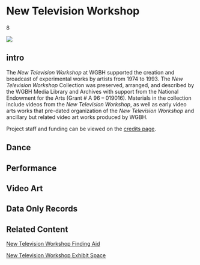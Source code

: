 # New Television Workshop

8

![](https://s3.amazonaws.com/openvault.wgbh.org/special_collections/ntw/ntw.png)

## intro

The *New Television Workshop* at WGBH supported the creation and broadcast of 
experimental works by artists from 1974 to 1993. The *New Television Workshop* 
Collection was preserved, arranged, and described by the WGBH Media Library and 
Archives with support from the National Endowment for the Arts (Grant # A 96 – 
019016). Materials in the collection include videos from the *New Television 
Workshop*, as well as early video arts works that pre-dated organization of the 
*New Television Workshop* and ancillary but related video art works produced by 
WGBH.

Project staff and funding can be viewed on the [credits page](/credits/credits-ntw).

## Dance

[](http://localhost:3000/catalog?f[special_collection_tags][]=ntw_dance)


## Performance

[](http://localhost:3000/catalog?f[special_collection_tags][]=ntw_performance)


## Video Art

[](http://localhost:3000/catalog?f[special_collection_tags][]=ntw_video_art)


## Data Only Records

[](http://localhost:3000/catalog?f[special_collection_tags][]=ntw_record)

## Related Content

[New Television Workshop Finding Aid](http://main.wgbh.org/wgbh/NTW/FA/index.html)

[New Television Workshop Exhibit Space](http://main.wgbh.org/wgbh/NTW/ES/index.html)
